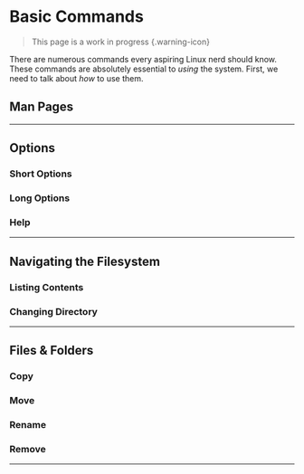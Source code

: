 # Basic Commands

> This page is a work in progress
{.warning-icon}

There are numerous commands every aspiring Linux nerd should know. These commands are absolutely essential to *using* the system. First, we need to talk about *how* to use them.

## Man Pages

---

## Options

### Short Options

### Long Options

### Help

---

## Navigating the Filesystem

### Listing Contents

### Changing Directory

---

## Files & Folders

### Copy

### Move

### Rename

### Remove

---
